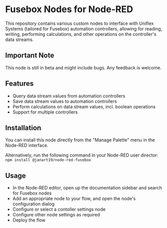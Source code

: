 # Fusebox Nodes for Node-RED

This repository contains various custom nodes to interface with Uniflex Systems (tailored for Fusebox) automation controllers, allowing for reading, writing, performing calculations, and other operations on the controller's data streams.

## Important Note

This node is still in beta and might include bugs. Any feedback is welcome.

## Features

-   Query data stream values from automation controllers
-   Save data stream values to automation controllers
-   Perform calculations on data stream values, incl. boolean operations
-   Support for multiple controllers

## Installation

You can install this node directly from the "Manage Palette" menu in the Node-RED interface.

Alternatively, run the following command in your Node-RED user director: `npm install @janart19/node-red-fusebox`

## Usage

-   In the Node-RED editor, open up the documentation sidebar and search for Fusebox nodes
-   Add an appropriate node to your flow, and open the node's configuration dialog
-   Configure or select a contoller settings node
-   Configure other node settings as required
-   Deploy the flow
